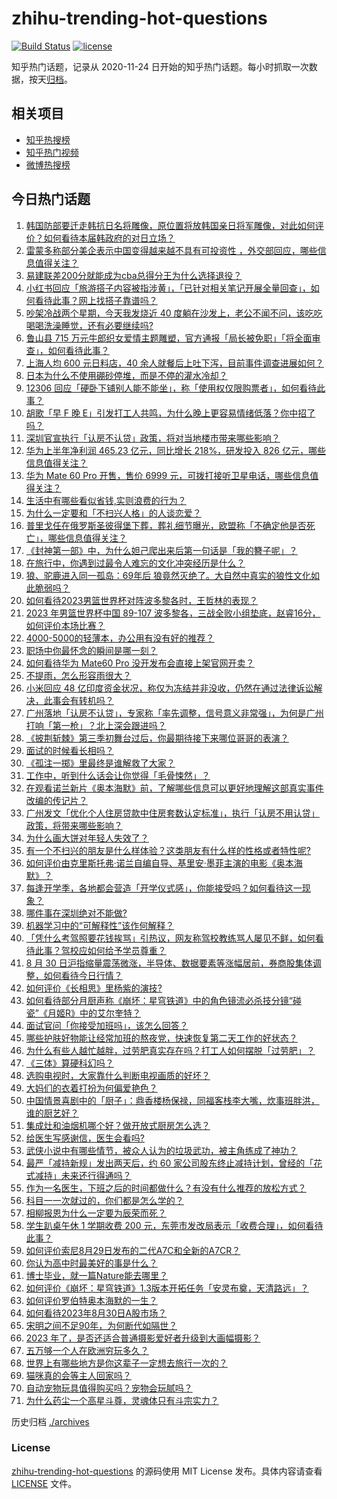# zhihu-trending-hot-questions

[![Build Status](https://github.com/justjavac/zhihu-trending-hot-questions/workflows/ci/badge.svg?branch=master)](https://github.com/justjavac/zhihu-trending-hot-questions/actions)
[![license](https://img.shields.io/github/license/justjavac/zhihu-trending-hot-questions)](https://github.com/justjavac/zhihu-trending-hot-questions/blob/master/LICENSE)

知乎热门话题，记录从 2020-11-24
日开始的知乎热门话题。每小时抓取一次数据，按天[归档](./archives)。

## 相关项目

- [知乎热搜榜](https://github.com/justjavac/zhihu-trending-top-search)
- [知乎热门视频](https://github.com/justjavac/zhihu-trending-hot-video)
- [微博热搜榜](https://github.com/justjavac/weibo-trending-hot-search)

## 今日热门话题

<!-- BEGIN -->
<!-- 最后更新时间 Thu Aug 31 2023 05:15:22 GMT+0800 (China Standard Time) -->

1. [韩国防部要迁走韩抗日名将雕像，原位置将放韩国亲日将军雕像，对此如何评价？如何看待本届韩政府的对日立场？](https://www.zhihu.com/question/619823592)
1. [雷蒙多称部分美企表示中国变得越来越不具有可投资性 ，外交部回应，哪些信息值得关注？](https://www.zhihu.com/question/619852341)
1. [易建联差200分就能成为cba总得分王为什么选择退役？](https://www.zhihu.com/question/619850204)
1. [小红书回应「旅游搭子内容被指涉黄」，「已针对相关笔记开展全量回查」，如何看待此事？网上找搭子靠谱吗？](https://www.zhihu.com/question/619836294)
1. [吵架冷战两个星期，今天我发烧近 40 度躺在沙发上，老公不闻不问，该吃吃喝喝洗澡睡觉，还有必要继续吗?](https://www.zhihu.com/question/618033633)
1. [鲁山县 715 万元牛郎织女爱情主题雕塑，官方通报「局长被免职」「将全面审查」，如何看待此事？](https://www.zhihu.com/question/619810608)
1. [上海人均 600 元日料店，40 余人就餐后上吐下泻，目前事件调查进展如何？](https://www.zhihu.com/question/619689748)
1. [日本为什么不使用硼砂停堆，而是不停的灌水冷却？](https://www.zhihu.com/question/619656828)
1. [12306 回应「硬卧下铺别人能不能坐」，称「使用权仅限购票者」，如何看待此事？](https://www.zhihu.com/question/619841104)
1. [胡歌「早 F 晚 E」引发打工人共鸣，为什么晚上更容易情绪低落？你中招了吗？](https://www.zhihu.com/question/619860751)
1. [深圳官宣执行「认房不认贷」政策，将对当地楼市带来哪些影响？](https://www.zhihu.com/question/619876292)
1. [华为上半年净利润 465.23 亿元，同比增长 218%，研发投入 826 亿元，哪些信息值得关注？](https://www.zhihu.com/question/619885106)
1. [华为 Mate 60 Pro 开售，售价 6999 元，可拨打接听卫星电话，哪些信息值得关注？](https://www.zhihu.com/question/619673972)
1. [生活中有哪些看似省钱,实则浪费的行为？](https://www.zhihu.com/question/267908016)
1. [为什么一定要和「不扫兴人格」的人谈恋爱？](https://www.zhihu.com/question/619705749)
1. [普里戈任在俄罗斯圣彼得堡下葬，葬礼细节曝光，欧盟称「不确定他是否死亡」，哪些信息值得关注？](https://www.zhihu.com/question/619808129)
1. [《封神第一部》中，为什么妲己爬出来后第一句话是「我的簪子呢」？](https://www.zhihu.com/question/614224898)
1. [在旅行中，你遇到过最令人难忘的文化冲突经历是什么？](https://www.zhihu.com/question/618657901)
1. [狼、驼鹿进入同一孤岛：69年后 狼竟然灭绝了。大自然中真实的狼性文化如此脆弱吗？](https://www.zhihu.com/question/619432371)
1. [如何看待2023男篮世界杯对阵波多黎各时，王哲林的表现？](https://www.zhihu.com/question/619887885)
1. [2023 年男篮世界杯中国 89-107 波多黎各，三战全败小组垫底，赵睿16分，如何评价本场比赛？](https://www.zhihu.com/question/619871720)
1. [4000-5000的轻薄本，办公用有没有好的推荐？](https://www.zhihu.com/question/613875460)
1. [职场中你最怀念的瞬间是哪一刻？](https://www.zhihu.com/question/619833638)
1. [如何看待华为 Mate60 Pro 没开发布会直接上架官网开卖？](https://www.zhihu.com/question/619670151)
1. [不提雨，怎么形容雨很大？](https://www.zhihu.com/question/614688799)
1. [小米回应 48 亿印度资金状况，称仅为冻结并非没收，仍然在通过法律诉讼解决，此事会有转机吗？](https://www.zhihu.com/question/619705823)
1. [广州落地「认房不认贷」，专家称「率先调整，信号意义非常强」，为何是广州打响「第一枪」？北上深会跟进吗？](https://www.zhihu.com/question/619816081)
1. [《披荆斩棘》第三季初舞台过后，你最期待接下来哪位哥哥的表演？](https://www.zhihu.com/question/619250328)
1. [面试的时候看长相吗？](https://www.zhihu.com/question/30997091)
1. [《孤注一掷》里最终是谁解救了大家？](https://www.zhihu.com/question/618435189)
1. [工作中，听到什么话会让你觉得「毛骨悚然」？](https://www.zhihu.com/question/618137688)
1. [在观看诺兰新片《奥本海默》前，了解哪些信息可以更好地理解这部真实事件改编的传记片？](https://www.zhihu.com/question/613701247)
1. [广州发文「优化个人住房贷款中住房套数认定标准」，执行「认房不用认贷」政策，将带来哪些影响？](https://www.zhihu.com/question/619811180)
1. [为什么画大饼对年轻人失效了？](https://www.zhihu.com/question/564608880)
1. [有一个不扫兴的朋友是什么样体验？这类朋友有什么样的性格或者特性呢?](https://www.zhihu.com/question/612687222)
1. [如何评价由克里斯托弗·诺兰自编自导、基里安·墨菲主演的电影《奥本海默》？](https://www.zhihu.com/question/612994100)
1. [每逢开学季，各地都会营造「开学仪式感」，你能接受吗？如何看待这一现象？](https://www.zhihu.com/question/619503827)
1. [哪件事在深圳绝对不能做?](https://www.zhihu.com/question/578482584)
1. [机器学习中的“可解释性”该作何解释？](https://www.zhihu.com/question/505153525)
1. [「凭什么考驾照要花钱挨骂」引热议，网友称驾校教练骂人屡见不鲜，如何看待此事？驾校应如何给予学员尊重？](https://www.zhihu.com/question/619650466)
1. [8 月 30 日沪指缩量震荡微涨，半导体、数据要素等涨幅居前，券商股集体调整，如何看待今日行情？](https://www.zhihu.com/question/619807137)
1. [如何评价《长相思》里杨紫的演技?](https://www.zhihu.com/question/614657198)
1. [如何看待部分月厨声称《崩坏：星穹铁道》中的角色镜流必杀技分镜“碰瓷”《月姬R》中的艾尔奎特？](https://www.zhihu.com/question/619775178)
1. [面试官问「你接受加班吗」，该怎么回答？](https://www.zhihu.com/question/619447617)
1. [哪些护肤好物能让经常加班的熬夜党，快速恢复第二天工作的好状态？](https://www.zhihu.com/question/617215580)
1. [为什么有些人越忙越胖，过劳肥真实存在吗？打工人如何摆脱「过劳肥」？](https://www.zhihu.com/question/619844603)
1. [《三体》算硬科幻吗？](https://www.zhihu.com/question/269698588)
1. [选购电视时，大家靠什么判断电视画质的好坏？](https://www.zhihu.com/question/619490248)
1. [大妈们的衣着打扮为何偏爱艳色？](https://www.zhihu.com/question/618928908)
1. [中国情景喜剧中的「厨子」：鼎香楼杨保禄，同福客栈李大嘴，炊事班胖洪，谁的厨艺好？](https://www.zhihu.com/question/601963150)
1. [集成灶和油烟机哪个好？做开放式厨房怎么选？](https://www.zhihu.com/question/358384158)
1. [给医生写感谢信，医生会看吗?](https://www.zhihu.com/question/461215612)
1. [武侠小说中有哪些情节，被众人认为的垃圾武功，被主角练成了神功？](https://www.zhihu.com/question/301531416)
1. [最严「减持新规」发出两天后，约 60 家公司股东终止减持计划，曾经的「花式减持」未来还行得通吗？](https://www.zhihu.com/question/619831434)
1. [作为一名医生，下班之后的时间都做什么？有没有什么推荐的放松方式？](https://www.zhihu.com/question/618384108)
1. [科目一一次就过的，你们都是怎么学的？](https://www.zhihu.com/question/612592565)
1. [相柳报恩为什么一定要为辰荣而死？](https://www.zhihu.com/question/618920135)
1. [学生趴桌午休 1 学期收费 200 元，东莞市发改局表示「收费合理」，如何看待此事？](https://www.zhihu.com/question/619680395)
1. [如何评价索尼8月29日发布的二代A7C和全新的A7CR？](https://www.zhihu.com/question/619746452)
1. [你认为高中时最美好的事是什么？](https://www.zhihu.com/question/613189765)
1. [博士毕业，就一篇Nature能去哪里？](https://www.zhihu.com/question/618590165)
1. [如何评价《崩坏：星穹铁道》1.3版本开拓任务「安灵布奠，天清路远」？](https://www.zhihu.com/question/619814654)
1. [如何评价罗伯特奥本海默的一生？](https://www.zhihu.com/question/301634962)
1. [如何看待2023年8月30日A股市场？](https://www.zhihu.com/question/619683512)
1. [宋明之间不足90年，为何断代如隔世？](https://www.zhihu.com/question/614782633)
1. [2023 年了，是否还适合普通摄影爱好者升级到大画幅摄影？](https://www.zhihu.com/question/618723402)
1. [五万够一个人在欧洲穷玩多久？](https://www.zhihu.com/question/616307763)
1. [世界上有哪些地方是你这辈子一定想去旅行一次的？](https://www.zhihu.com/question/619091991)
1. [猫咪真的会等主人回家吗？](https://www.zhihu.com/question/605013514)
1. [自动宠物玩具值得购买吗？宠物会玩腻吗？](https://www.zhihu.com/question/614474358)
1. [为什么药尘一个高星斗尊，灵魂体只有斗宗实力？](https://www.zhihu.com/question/619437579)

<!-- END -->

历史归档 [./archives](./archives)

### License

[zhihu-trending-hot-questions](https://github.com/justjavac/zhihu-trending-hot-questions)
的源码使用 MIT License 发布。具体内容请查看 [LICENSE](./LICENSE) 文件。

